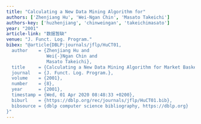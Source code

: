 ```yaml
---
title: "Calculating a New Data Mining Algorithm for"
authors: ['Zhenjiang Hu', 'Wei-Ngan Chin', 'Masato Takeichi']
authors-key: ['huzhenjiang', 'chinweingan', 'takeichimasato']
year: "2001"
article-link: "数据暂缺"
venue: "J. Funct. Log. Program."
bibex: "@article{DBLP:journals/jflp/HuCT01,
  author    = {Zhenjiang Hu and
               Wei{-}Ngan Chin and
               Masato Takeichi},
  title     = {Calculating a New Data Mining Algorithm for Market Basket Analysis},
  journal   = {J. Funct. Log. Program.},
  volume    = {2001},
  number    = {8},
  year      = {2001},
  timestamp = {Wed, 01 Apr 2020 08:48:33 +0200},
  biburl    = {https://dblp.org/rec/journals/jflp/HuCT01.bib},
  bibsource = {dblp computer science bibliography, https://dblp.org}
}"
---
```


